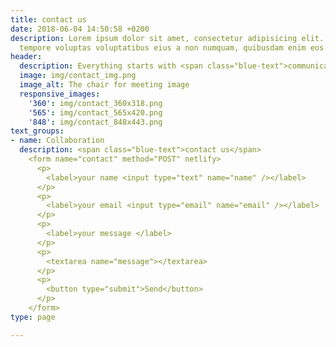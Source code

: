 ```yaml
---
title: contact us
date: 2018-06-04 14:50:58 +0200
description: Lorem ipsum dolor sit amet, consectetur adipisicing elit. Vero porro
  tempore voluptas voluptatibus eius a non numquam, quibusdam enim eos.
header:
  description: Everything starts with <span class="blue-text">communication</span>.
  image: img/contact_img.png
  image_alt: The chair for meeting image
  responsive_images:
    '360': img/contact_360x318.png
    '565': img/contact_565x420.png
    '848': img/contact_848x443.png
text_groups:
- name: Collaboration
  description: <span class="blue-text">contact us</span>
    <form name="contact" method="POST" netlify>
      <p>
        <label>your name <input type="text" name="name" /></label>
      </p>
      <p>
        <label>your email <input type="email" name="email" /></label>
      </p>
      <p>
        <label>your message </label>
      </p>
      <p>
        <textarea name="message"></textarea>
      </p>
      <p>
        <button type="submit">Send</button>
      </p>
    </form>
type: page

---
```

